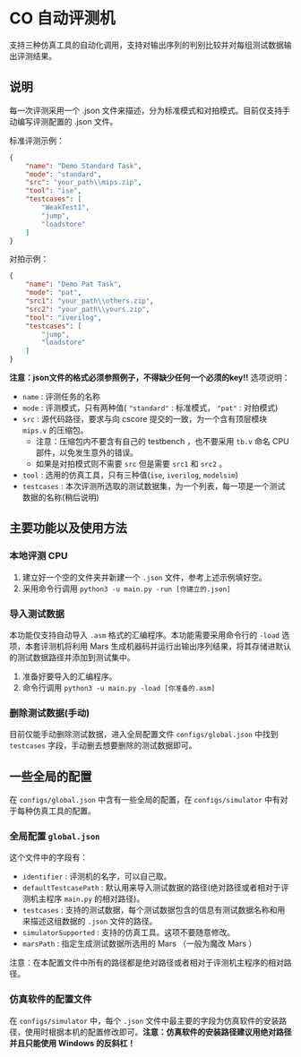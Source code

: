 # CO 自动评测机

支持三种仿真工具的自动化调用，支持对输出序列的判别比较并对每组测试数据输出评测结果。

## 说明

每一次评测采用一个 .json 文件来描述，分为标准模式和对拍模式。目前仅支持手动编写评测配置的 .json 文件。

标准评测示例：
```json
{
    "name": "Demo Standard Task",
    "mode": "standard", 
    "src": "your_path\\mips.zip",
    "tool": "ise",
    "testcases": [
        "WeakTest1",
        "jump",
        "loadstore"
    ]
}
```
对拍示例：
```json
{
    "name": "Demo Pat Task",
    "mode": "pat", 
    "src1": "your_path\\others.zip",
    "src2": "your_path\\yours.zip",
    "tool": "iverilog",
    "testcases": [
        "jump",
        "loadstore"
    ]
}
```
**注意：json文件的格式必须参照例子，不得缺少任何一个必须的key!!**
选项说明：
- `name` : 评测任务的名称
- `mode` : 评测模式，只有两种值( `"standard"` : 标准模式， `"pat"` : 对拍模式)
- `src`  : 源代码路径，要求与向 cscore 提交的一致，为一个含有顶层模块 `mips.v` 的压缩包。
  - 注意：压缩包内不要含有自己的 testbench ，也不要采用 `tb.v` 命名 CPU 部件，以免发生意外的错误。
  - 如果是对拍模式则不需要 `src` 但是需要 `src1` 和 `src2` 。
- `tool` : 选用的仿真工具，只有三种值(`ise`, `iverilog`, `modelsim`)
- `testcases` : 本次评测所选取的测试数据集，为一个列表，每一项是一个测试数据的名称(稍后说明)

## 主要功能以及使用方法

### 本地评测 CPU

1. 建立好一个空的文件夹并新建一个 `.json` 文件，参考上述示例填好空。
2. 采用命令行调用 `python3 -u main.py -run [你建立的.json]`

### 导入测试数据

本功能仅支持自动导入 `.asm` 格式的汇编程序。本功能需要采用命令行的 `-load` 选项，本套评测机将利用 Mars 生成机器码并运行出输出序列结果，将其存储进默认的测试数据路径并添加到测试集中。

1. 准备好要导入的汇编程序。
2. 命令行调用 `python3 -u main.py -load [你准备的.asm]`

### 删除测试数据(手动)

目前仅能手动删除测试数据，进入全局配置文件 `configs/global.json` 中找到 `testcases` 字段，手动删去想要删除的测试数据即可。


## 一些全局的配置
在 `configs/global.json` 中含有一些全局的配置，在 `configs/simulator` 中有对于每种仿真工具的配置。

### 全局配置 `global.json`

这个文件中的字段有：
- `identifier` : 评测机的名字，可以自己取。
- `defaultTestcasePath` : 默认用来导入测试数据的路径(绝对路径或者相对于评测机主程序 `main.py` 的相对路径)。
- `testcases` : 支持的测试数据，每个测试数据包含的信息有测试数据名称和用来描述这组数据的 `.json` 文件的路径。
- `simulatorSupported` : 支持的仿真工具。这项不要随意修改。
- `marsPath` : 指定生成测试数据所选用的 Mars （一般为魔改 Mars ）

注意：在本配置文件中所有的路径都是绝对路径或者相对于评测机主程序的相对路径。

### 仿真软件的配置文件

在 `configs/simulator` 中，每个 `.json` 文件中最主要的字段为仿真软件的安装路径，使用时根据本机的配置修改即可。**注意：仿真软件的安装路径建议用绝对路径并且只能使用 Windows 的反斜杠！**

